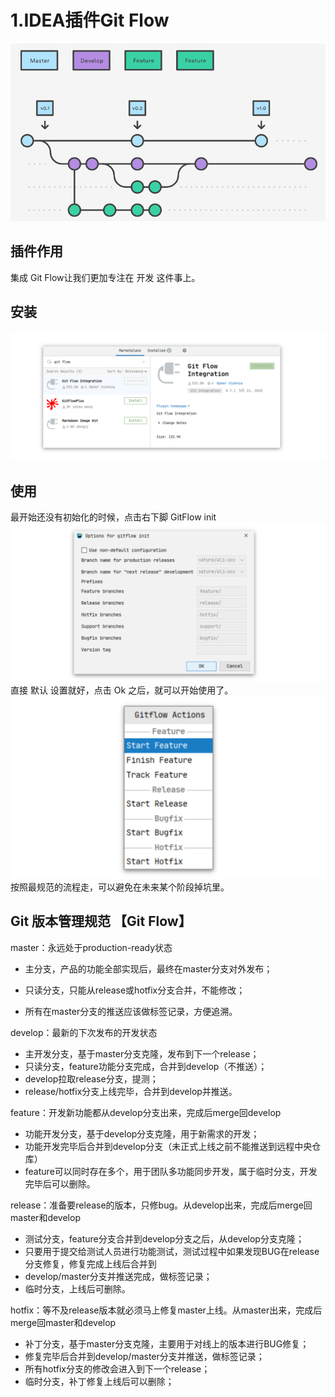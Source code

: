 # 1.IDEA插件Git Flow

![](/static/image/1_uUpzVOpdFw5V-tJ_YvgFmA.26e56be6.png)

## 插件作用

集成 Git Flow让我们更加专注在 开发 这件事上。

## 安装

![](/static/image/image-20200714124809715.9ea8177c.png)

## 使用

最开始还没有初始化的时候，点击右下脚 GitFlow init  
![](/static/image/image-20200714125126171.e3160049.png)  
直接 默认 设置就好，点击 Ok 之后，就可以开始使用了。  
![](/static/image/image-20200714125309887.1434693b.png)  
按照最规范的流程走，可以避免在未来某个阶段掉坑里。

## Git 版本管理规范 【Git Flow】

master：永远处于production-ready状态

* 主分支，产品的功能全部实现后，最终在master分支对外发布；

* 只读分支，只能从release或hotfix分支合并，不能修改；

* 所有在master分支的推送应该做标签记录，方便追溯。

develop：最新的下次发布的开发状态

* 主开发分支，基于master分支克隆，发布到下一个release；
* 只读分支，feature功能分支完成，合并到develop（不推送）；
* develop拉取release分支，提测；
* release/hotfix分支上线完毕，合并到develop并推送。

feature：开发新功能都从develop分支出来，完成后merge回develop

* 功能开发分支，基于develop分支克隆，用于新需求的开发；
* 功能开发完毕后合并到develop分支（未正式上线之前不能推送到远程中央仓库）
* feature可以同时存在多个，用于团队多功能同步开发，属于临时分支，开发完毕后可以删除。

release：准备要release的版本，只修bug。从develop出来，完成后merge回master和develop

* 测试分支，feature分支合并到develop分支之后，从develop分支克隆；
* 只要用于提交给测试人员进行功能测试，测试过程中如果发现BUG在release分支修复，修复完成上线后合并到
* develop/master分支并推送完成，做标签记录；
* 临时分支，上线后可删除。

hotfix：等不及release版本就必须马上修复master上线。从master出来，完成后merge回master和develop

* 补丁分支，基于master分支克隆，主要用于对线上的版本进行BUG修复；
* 修复完毕后合并到develop/master分支并推送，做标签记录；
* 所有hotfix分支的修改会进入到下一个release；
* 临时分支，补丁修复上线后可以删除；



